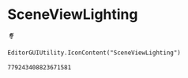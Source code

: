 # SceneViewLighting
![](/img/SceneViewLighting.png)

``` CSharp
EditorGUIUtility.IconContent("SceneViewLighting")
```
```
779243408823671581
```
